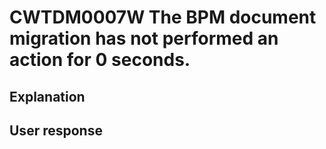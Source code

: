 # CWTDM0007W The BPM document migration has not performed an action for 0 seconds.

## Explanation

## User response